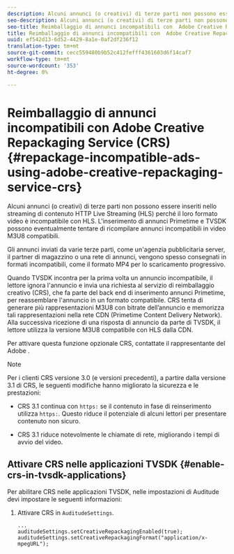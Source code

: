 ```yaml
---
description: Alcuni annunci (o creativi) di terze parti non possono essere inseriti nello streaming di contenuto HTTP Live Streaming (HLS) perché il loro formato video è incompatibile con HLS. L'inserimento di annunci Primetime e TVSDK possono eventualmente tentare di ricompilare annunci incompatibili in video M3U8 compatibili.
seo-description: Alcuni annunci (o creativi) di terze parti non possono essere inseriti nello streaming di contenuto HTTP Live Streaming (HLS) perché il loro formato video è incompatibile con HLS. L'inserimento di annunci Primetime e TVSDK possono eventualmente tentare di ricompilare annunci incompatibili in video M3U8 compatibili.
seo-title: Reimballaggio di annunci incompatibili con  Adobe Creative Repackaging Service (CRS)
title: Reimballaggio di annunci incompatibili con  Adobe Creative Repackaging Service (CRS)
uuid: ef542d13-6d52-4429-8a1e-0af2df236f12
translation-type: tm+mt
source-git-commit: cecc559480b9b52c412fefff4361603d6f14caf7
workflow-type: tm+mt
source-wordcount: '353'
ht-degree: 0%

---
```



# Reimballaggio di annunci incompatibili con  Adobe Creative Repackaging Service (CRS) {#repackage-incompatible-ads-using-adobe-creative-repackaging-service-crs}

Alcuni annunci (o creativi) di terze parti non possono essere inseriti nello streaming di contenuto HTTP Live Streaming (HLS) perché il loro formato video è incompatibile con HLS. L&#39;inserimento di annunci Primetime e TVSDK possono eventualmente tentare di ricompilare annunci incompatibili in video M3U8 compatibili.

Gli annunci inviati da varie terze parti, come un&#39;agenzia pubblicitaria server, il partner di magazzino o una rete di annunci, vengono spesso consegnati in formati incompatibili, come il formato MP4 per lo scaricamento progressivo.

Quando TVSDK incontra per la prima volta un annuncio incompatibile, il lettore ignora l&#39;annuncio e invia una richiesta al servizio di reimballaggio creativo (CRS), che fa parte del back end di inserimento annunci Primetime, per reassemblare l&#39;annuncio in un formato compatibile. CRS tenta di generare più rappresentazioni M3U8 con bitrate dell’annuncio e memorizza tali rappresentazioni nella rete CDN (Primetime Content Delivery Network). Alla successiva ricezione di una risposta di annuncio da parte di TVSDK, il lettore utilizza la versione M3U8 compatibile con HLS dalla CDN.

Per attivare questa funzione opzionale CRS, contattate il rappresentante del Adobe .

>[!NOTE]
>
>Per i clienti CRS versione 3.0 (e versioni precedenti), a partire dalla versione 3.1 di CRS, le seguenti modifiche hanno migliorato la sicurezza e le prestazioni:
>
>* CRS 3.1 continua con `https:` se il contenuto in fase di reinserimento utilizza `https:`. Questo riduce il potenziale di alcuni lettori per presentare contenuto non sicuro.
   >
   >
* CRS 3.1 riduce notevolmente le chiamate di rete, migliorando i tempi di avvio del video.

>



## Attivare CRS nelle applicazioni TVSDK {#enable-crs-in-tvsdk-applications}

Per abilitare CRS nelle applicazioni TVSDK, nelle impostazioni di Auditude devi impostare le seguenti informazioni:

1. Attivare CRS in `AuditudeSettings`.

   ```
   ... 
   auditudeSettings.setCreativeRepackagingEnabled(true); 
   auditudeSettings.setCreativeRepackagingFormat("application/x-mpegURL"); 
   ```
